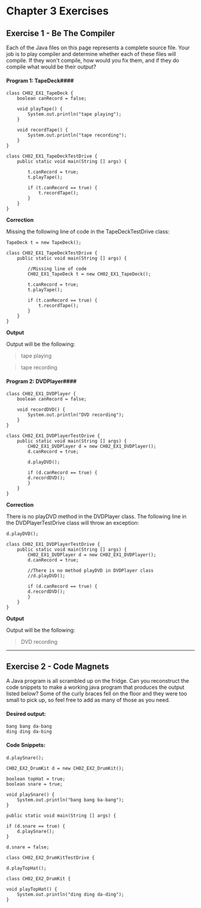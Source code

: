 Chapter 3 Exercises
===================

Exercise 1 - Be The Compiler
---------------------------

Each of the Java files on this page represents a complete source file.  Your job is to play compiler and determine whether each of these files will compile.  If they won't compile, how would you fix them, and if they do compile what would be their output?

#### Program 1: TapeDeck####

<!-- language: java -->

    class CH02_EX1_TapeDeck {
    	boolean canRecord = false;
    
    	void playTape() {
    	    System.out.println("tape playing");
    	}
    
    	void recordTape() {
    	    System.out.println("tape recording");
    	}
    }

<!-- language: java -->

    class CH02_EX1_TapeDeckTestDrive {
    	public static void main(String [] args) {
    
    	    t.canRecord = true;
    	    t.playTape();
    
    	    if (t.canRecord == true) {
    	        t.recordTape();
    	    }
    	}
    }


**Correction**

Missing the following line of code in the TapeDeckTestDrive class:

<!-- language: java -->

    TapeDeck t = new TapeDeck();

<!-- language: java -->

    class CH02_EX1_TapeDeckTestDrive {
    	public static void main(String [] args) {
    
    	    //Missing line of code
            CH02_EX1_TapeDeck t = new CH02_EX1_TapeDeck();
    
    	    t.canRecord = true;
    	    t.playTape();
    
    	    if (t.canRecord == true) {
    	        t.recordTape();
    	    }
    	}
    }

**Output**

Output will be the following:

>tape playing

>tape recording

#### Program 2: DVDPlayer####

<!-- language: java -->

    class CH02_EX1_DVDPlayer {
    	boolean canRecord = false;
    
    	void recordDVD() {
    	    System.out.println("DVD recording");
    	}
    }

<!-- language: java -->

    class CH02_EX1_DVDPlayerTestDrive {
    	public static void main(String [] args) {
    	    CH02_EX1_DVDPlayer d = new CH02_EX1_DVDPlayer();
    	    d.canRecord = true;
    
    	    d.playDVD();
    
    	    if (d.canRecord == true) {
    		d.recordDVD();
    	    }
    	}
    }

**Correction**

There is no playDVD method in the DVDPlayer class.  The following line in the DVDPlayerTestDrive class will throw an exception:

<!-- language: java -->

    d.playDVD();

<!-- language: java -->

    class CH02_EX1_DVDPlayerTestDrive {
    	public static void main(String [] args) {
    	    CH02_EX1_DVDPlayer d = new CH02_EX1_DVDPlayer();
    	    d.canRecord = true;
    
    	    //There is no method playDVD in DVDPlayer class
    	    //d.playDVD();
    
    	    if (d.canRecord == true) {
    		d.recordDVD();
    	    }
    	}
    }

**Output**

Output will be the following:

>DVD recording

- - -

Exercise 2 - Code Magnets
----------------------------

A Java program is all scrambled up on the fridge.  Can you reconstruct the code snippets to make a working java program that produces the output listed below?  Some of the curly braces fell on the floor and they were too small to pick up, so feel free to add as many of those as you need.

#### Desired output: ####

<!-- language: txt -->

    bang bang da-bang
    ding ding da-bing	

#### Code Snippets: ####

<!-- language: java -->

    d.playSnare();

<!-- language: java -->

    CH02_EX2_DrumKit d = new CH02_EX2_DrumKit();

<!-- language: java -->

    boolean topHat = true;
    boolean snare = true;

<!-- language: java -->

    void playSnare() {
        System.out.println("bang bang ba-bang");
    }

<!-- language: java -->

    public static void main(String [] args) {

<!-- language: java -->

    if (d.snare == true) {
        d.playSnare();
    }

<!-- language: java -->

    d.snare = false;

<!-- language: java -->

    class CH02_EX2_DrumKitTestDrive {

<!-- language: java -->

    d.playTopHat();

<!-- language: java -->

    class CH02_EX2_DrumKit {

<!-- language: java -->

    void playTopHat() {
        System.out.println("ding ding da-ding");
    }

